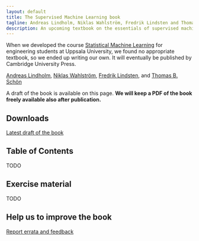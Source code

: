 ```yaml
---
layout: default
title: The Supervised Machine Learning book
tagline: Andreas Lindholm, Niklas Wahlström, Fredrik Lindsten and Thomas B. Schön
description: An upcoming textbook on the essentials of supervised machine learning
---
```


When we developed the course [Statistical Machine Learning](http://www.it.uu.se/edu/course/homepage/sml/) for engineering students at Uppsala University, we found no appropriate textbook, so we ended up writing our own. It will eventually be published by Cambridge University Press.

[Andreas Lindholm](http://www.it.uu.se/katalog/andsv164/),
[Niklas Wahlström](https://www.it.uu.se/katalog/nikwa778/),
[Fredrik Lindsten](https://liu.se/medarbetare/freli29), and
[Thomas B. Schön](http://user.it.uu.se/~thosc112/)

A draft of the book is available on this page. **We will keep a PDF of the book freely available also after publication.**


## Downloads
[Latest draft of the book](book/sml-book.pdf)


##  Table of Contents

TODO



## Exercise material

TODO


## Help us to improve the book
[Report errata and feedback](https://github.com/uu-sml/sml-book-page/issues)
